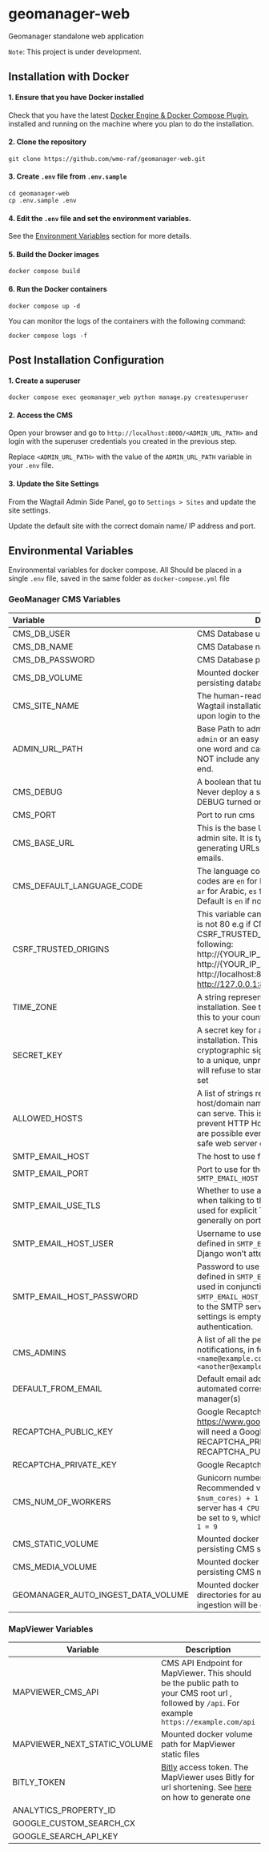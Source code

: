 # geomanager-web

Geomanager standalone web application

`Note`: This project is under development.

## Installation with Docker

#### 1. Ensure that you have Docker installed

Check that you have the latest [Docker Engine & Docker Compose Plugin](https://docs.docker.com/engine/install/),
installed and running on the machine where you plan to do the installation.

#### 2. Clone the repository

`git clone https://github.com/wmo-raf/geomanager-web.git`

#### 3. Create `.env` file from `.env.sample`

```
cd geomanager-web
cp .env.sample .env
```

#### 4. Edit the `.env` file and set the environment variables.

See the [Environment Variables](#environment-variables) section for more details.

#### 5. Build the Docker images

`docker compose build`

#### 6. Run the Docker containers

`docker compose up -d`

You can monitor the logs of the containers with the following command:

`docker compose logs -f`

## Post Installation Configuration

#### 1. Create a superuser

`docker compose exec geomanager_web python manage.py createsuperuser`

#### 2. Access the CMS

Open your browser and go to `http://localhost:8000/<ADMIN_URL_PATH>` and login with the superuser credentials you
created in the previous step.

Replace `<ADMIN_URL_PATH>` with the value of the `ADMIN_URL_PATH` variable in your `.env` file.

#### 3. Update the Site Settings

From the Wagtail Admin Side Panel, go to `Settings > Sites` and update the site settings.

Update the default site with the correct domain name/ IP address and port.

## Environmental Variables

Environmental variables for docker compose. All Should be placed in a single `.env` file, saved in the same folder
as `docker-compose.yml` file

### GeoManager CMS Variables

| Variable                           | Description                                                                                                                                                                                                                                          | Required | Default                          | More Details                                                                                           |
|:-----------------------------------|------------------------------------------------------------------------------------------------------------------------------------------------------------------------------------------------------------------------------------------------------|:---------|:---------------------------------|:-------------------------------------------------------------------------------------------------------|
| CMS_DB_USER                        | CMS Database user                                                                                                                                                                                                                                    | YES      |                                  |                                                                                                        |
| CMS_DB_NAME                        | CMS Database name                                                                                                                                                                                                                                    | YES      |                                  |                                                                                                        |
| CMS_DB_PASSWORD                    | CMS Database password.                                                                                                                                                                                                                               | YES      |                                  |                                                                                                        |
| CMS_DB_VOLUME                      | Mounted docker volume path for persisting database data                                                                                                                                                                                              | YES      | ./docker/db/db-data              |                                                                                                        |
| CMS_SITE_NAME                      | The human-readable name of your Wagtail installation which welcomes users upon login to the Wagtail admin.                                                                                                                                           | YES      |                                  |                                                                                                        |
| ADMIN_URL_PATH                     | Base Path to admin pages. Do not use `admin` or an easy to guess path. Should be one word and can include an hyphen. DO NOT include any slashes at the start or the end.                                                                             | YES      |                                  |                                                                                                        |
| CMS_DEBUG                          | A boolean that turns on/off debug mode. Never deploy a site into production with DEBUG turned on                                                                                                                                                     | NO       | False                            |                                                                                                        |
| CMS_PORT                           | Port to run cms                                                                                                                                                                                                                                      | YES      | 80                               |                                                                                                        |
| CMS_BASE_URL                       | This is the base URL used by the Wagtail admin site. It is typically used for generating URLs to include in notification emails.                                                                                                                     | NO       |                                  |                                                                                                        |
| CMS_DEFAULT_LANGUAGE_CODE          | The language code for the CMS. Available codes are `en` for English, `fr` from French, `ar` for Arabic, `es` for Spanish, `sw` for Swahili. Default is `en` if not set                                                                               | NO       | en                               |                                                                                                        |
| CSRF_TRUSTED_ORIGINS               | This variable can be set when CMS_PORT is not 80 e.g if CMS_PORT=8000, CSRF_TRUSTED_ORIGINS would be the following: http://{YOUR_IP_ADDRESS}:8000, http://{YOUR_IP_ADDRESS}, http://localhost:8000 and http://127.0.0.1:8000                         | NO       |                                  |                                                                                                        |
| TIME_ZONE                          | A string representing the time zone for this installation. See the [list of time zones](https://en.wikipedia.org/wiki/List_of_tz_database_time_zones). Set this to your country timezone                                                             | NO       | UTC                              | [List of tz database time zones](https://en.wikipedia.org/wiki/List_of_tz_database_time_zones)         |
| SECRET_KEY                         | A secret key for a particular Django installation. This is used to provide cryptographic signing, and should be set to a unique, unpredictable value. Django will refuse to start if SECRET_KEY is not set                                           | YES      |                                  | You can use this online tool [https://djecrety.ir](https://djecrety.ir/) to generate the key and paste |
| ALLOWED_HOSTS                      | A list of strings representing the host/domain names that this Django site can serve. This is a security measure to prevent HTTP Host header attacks, which are possible even under many seemingly-safe web server configurations.                   | YES      |                                  | [Django Allowed Hosts](https://docs.djangoproject.com/en/4.2/ref/settings/#std-setting-ALLOWED_HOSTS)  |                                                                                                                                                                                                                          |          |         |                                                                                                       |
| SMTP_EMAIL_HOST                    | The host to use for sending email                                                                                                                                                                                                                    | NO       |                                  |                                                                                                        |
| SMTP_EMAIL_PORT                    | Port to use for the SMTP server defined in `SMTP_EMAIL_HOST`                                                                                                                                                                                         | NO       | 25                               |                                                                                                        |
| SMTP_EMAIL_USE_TLS                 | Whether to use a TLS (secure) connection when talking to the SMTP server. This is used for explicit TLS connections, generally on port 587                                                                                                           | NO       | True                             |                                                                                                        |
| SMTP_EMAIL_HOST_USER               | Username to use for the SMTP server defined in `SMTP_EMAIL_HOST`. If empty, Django won’t attempt authentication.                                                                                                                                     | NO       |                                  |                                                                                                        |
| SMTP_EMAIL_HOST_PASSWORD           | Password to use for the SMTP server defined in `SMTP_EMAIL_HOST`. This setting is used in conjunction with `SMTP_EMAIL_HOST_USER` when authenticating to the SMTP server. If either of these settings is empty, Django won’t attempt authentication. | NO       |                                  |                                                                                                        |
| CMS_ADMINS                         | A list of all the people who get code error notifications, in format `"Name <name@example.com>, Another Name <another@example.com>"`                                                                                                                 | NO       |                                  |                                                                                                        |
| DEFAULT_FROM_EMAIL                 | Default email address to use for various automated correspondence from the site manager(s)                                                                                                                                                           | NO       |                                  |                                                                                                        |
| RECAPTCHA_PUBLIC_KEY               | Google Recaptcha Public Key. https://www.google.com/recaptcha/about/ will need a Google account for RECAPTCHA_PRIVATE_KEY and RECAPTCHA_PUBLIC_KEY creation                                                                                          | NO       |                                  |                                                                                                        |
| RECAPTCHA_PRIVATE_KEY              | Google Recaptcha Private Key                                                                                                                                                                                                                         | NO       |                                  |                                                                                                        |
| CMS_NUM_OF_WORKERS                 | Gunicorn number of workers. Recommended value should be `(2 x $num_cores) + 1 `. For example, if your server has `4 CPU Cores`, this value should be set to `9`, which is the result of `(2 x 4) + 1 = 9`                                            | YES      |                                  | [Gunicorn Workers details](https://docs.gunicorn.org/en/latest/design.html#how-many-workers)           |
| CMS_STATIC_VOLUME                  | Mounted docker volume path for persisting CMS static files                                                                                                                                                                                           | YES      | ./docker/volumes/cms/static      |                                                                                                        |
| CMS_MEDIA_VOLUME                   | Mounted docker volume path for persisting CMS media files                                                                                                                                                                                            | YES      | ./docker/volumes/cms/media       |                                                                                                        |                                                                                                                                                                              | YES      | ./cms/backup |                                                                                                        |
| GEOMANAGER_AUTO_INGEST_DATA_VOLUME | Mounted docker volume path where data directories for automated raster data ingestion will be created                                                                                                                                                | YES      | ./docker/volumes/geomanager-data |                                                                                                        |

### MapViewer Variables

| Variable                     | Description                                                                                                                                                                          | REQUIRED | DEFAULT                                 |
|------------------------------|--------------------------------------------------------------------------------------------------------------------------------------------------------------------------------------|----------|-----------------------------------------|
| MAPVIEWER_CMS_API            | CMS API Endpoint for MapViewer. This should be the public path to your CMS root url , followed by `/api`. For example `https://example.com/api`                                      | YES      |                                         |
| MAPVIEWER_NEXT_STATIC_VOLUME | Mounted docker volume path for MapViewer static files                                                                                                                                | YES      | ./docker/volumes/mapviewer/.next/static |
| BITLY_TOKEN                  | [Bitly](https://bitly.com/) access token. The MapViewer uses Bitly for url shortening. See [here](https://dev.bitly.com/docs/getting-started/authentication/) on how to generate one | NO       |                                         |
| ANALYTICS_PROPERTY_ID        |                                                                                                                                                                                      | NO       |                                         |
| GOOGLE_CUSTOM_SEARCH_CX      |                                                                                                                                                                                      | NO       |                                         |
| GOOGLE_SEARCH_API_KEY        |                                                                                                                                                                                      | NO       |                                         |

##                        
